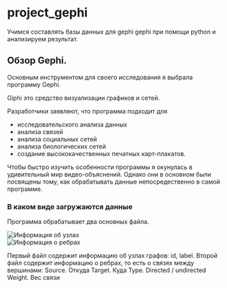 # project_gephi
Учимся составлять базы данных для gephi gephi при помощи python и анализируем результат.

## Обзор Gephi.

Основным инструментом для своего исследования я выбрала программу Gephi. 

Giphi это средство визуализации графиков и сетей. 

Разработчики заявляют, что программа подходит для

- исследовательского анализа данных
- анализа связей
- анализа социальных сетей
- анализа биологических сетей
- создание высококачественных печатных карт-плакатов.

Чтобы быстро изучить особенности программы я окунулась в удивительный мир видео-объяснений. Однако они в основном были посвящены тому, как обрабатывать данные непосредественно в самой программе.

### В каком виде загружаются данные

Программа обрабатывает два основных файла.

![Информация об узлах](http://images.vfl.ru/ii/1634810450/8a247d59/36353517.png)	
![Информация о ребрах](http://images.vfl.ru/ii/1634810747/d62484bc/36353582.png)

Первый файл содержит информацию об узлах графов: id, label.
Второй файл содержит информацию о ребрах, то есть о связях между вершинами:
Source. Откуда
Target. Куда
Type. Directed / undirected
Weight. Вес связи
